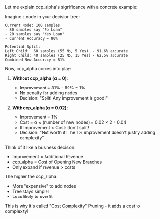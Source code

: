 









Let me explain ccp_alpha's significance with a concrete example:

Imagine a node in your decision tree:
```
Current Node: 100 samples
- 80 samples say "No Loan"
- 20 samples say "Yes Loan"
- Current Accuracy = 80%

Potential Split:
Left Child:  60 samples (55 No, 5 Yes)  - 91.6% accurate
Right Child: 40 samples (25 No, 15 Yes) - 62.5% accurate
Combined New Accuracy = 81%
```

Now, ccp_alpha comes into play:

1. **Without ccp_alpha (α = 0)**:
   - Improvement = 81% - 80% = 1%
   - No penalty for adding nodes
   - Decision: "Split! Any improvement is good!"

2. **With ccp_alpha (α = 0.02)**:
   - Improvement = 1%
   - Cost = α × (number of new nodes) = 0.02 × 2 = 0.04
   - If Improvement < Cost: Don't split!
   - Decision: "Not worth it! The 1% improvement doesn't justify adding complexity"

Think of it like a business decision:
- Improvement = Additional Revenue
- ccp_alpha = Cost of Opening New Branches
- Only expand if revenue > costs

The higher the ccp_alpha:
- More "expensive" to add nodes
- Tree stays simpler
- Less likely to overfit

This is why it's called "Cost Complexity" Pruning - it adds a cost to complexity!

